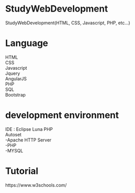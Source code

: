 # StudyWebDevelopment
StudyWebDevelopment(HTML, CSS, Javascript, PHP, etc...)

<h1>Language</h1>
HTML<br/>
CSS<br/>
Javascript<br/>
Jquery<br/>
AngularJS<br/>
PHP<br/>
SQL<br/>
Bootstrap<br/>

<h1>development environment</h1>
IDE : Eclipse Luna PHP <br/>
Autoset <br/>
-Apache HTTP Server<br/> 
-PHP <br/>
-MYSQL <br/>

<h1>Tutorial</h1>
https://www.w3schools.com/
